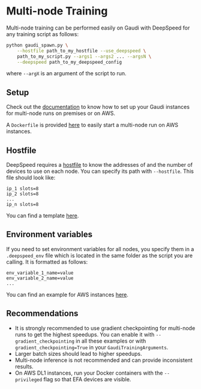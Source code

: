 # Multi-node Training

Multi-node training can be performed easily on Gaudi with DeepSpeed for any training script as follows:
```bash
python gaudi_spawn.py \
    --hostfile path_to_my_hostfile --use_deepspeed \
    path_to_my_script.py --args1 --args2 ... --argsN \
    --deepspeed path_to_my_deepspeed_config
```
where `--argX` is an argument of the script to run.

## Setup

Check out the [documentation](path_to_doc) to know how to set up your Gaudi instances for multi-node runs on premises or on AWS.

A `Dockerfile` is provided [here](path_to_dockerfile) to easily start a multi-node run on AWS instances.


## Hostfile

DeepSpeed requires a [hostfile](https://www.deepspeed.ai/getting-started/#resource-configuration-multi-node) to know the addresses of and the number of devices to use on each node. You can specify its path with `--hostfile`. This file should look like:
```
ip_1 slots=8
ip_2 slots=8
...
ip_n slots=8
```

You can find a template [here](path_to_hotfile).


## Environment variables

If you need to set environment variables for all nodes, you specify them in a `.deepspeed_env` file which is located in the same folder as the script you are calling. It is formatted as follows:
```
env_variable_1_name=value
env_variable_2_name=value
...
```

You can find an example for AWS instances [here](path_to_deepspeed_env).


## Recommendations

- It is strongly recommended to use gradient checkpointing for multi-node runs to get the highest speedups. You can enable it with `--gradient_checkpointing` in all these examples or with `gradient_checkpointing=True` in your `GaudiTrainingArguments`.
- Larger batch sizes should lead to higher speedups.
- Multi-node inference is not recommended and can provide inconsistent results.
- On AWS DL1 instances, run your Docker containers with the `--privileged` flag so that EFA devices are visible.
